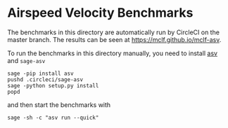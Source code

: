 Airspeed Velocity Benchmarks
============================

The benchmarks in this directory are automatically run by CircleCI on the
master branch. The results can be seen at https://mclf.github.io/mclf-asv.

To run the benchmarks in this directory manually, you need to install
[asv](https://github.com/airspeed-velocity/asv) and `sage-asv`
```
sage -pip install asv
pushd .circleci/sage-asv
sage -python setup.py install
popd
```

and then start the benchmarks with
```
sage -sh -c "asv run --quick"
```
